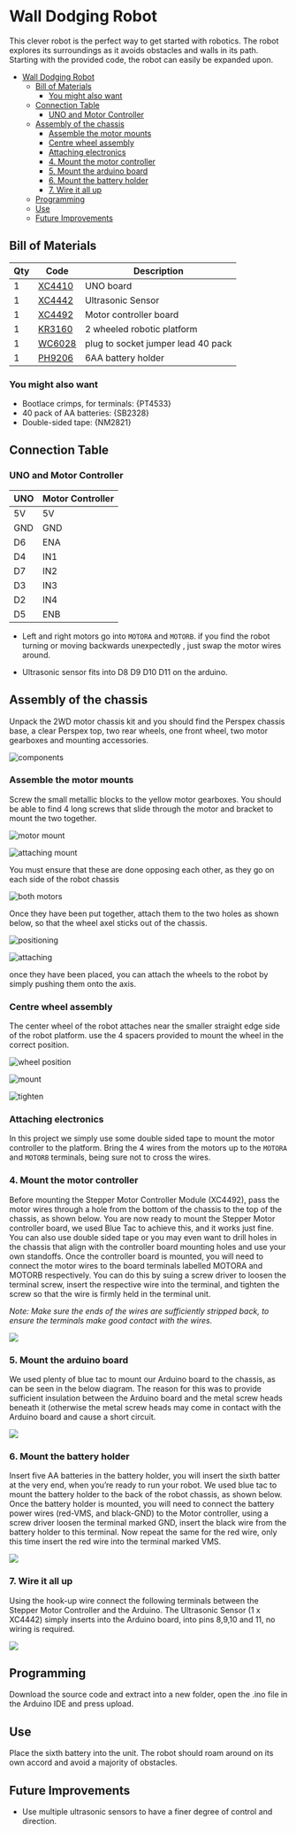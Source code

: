 # Wall Dodging Robot

This clever robot is the perfect way to get started with robotics. The robot explores
its surroundings as it avoids obstacles and walls in its path. Starting with the
provided code, the robot can easily be expanded upon.

- [Wall Dodging Robot](#Wall-Dodging-Robot)
  - [Bill of Materials](#Bill-of-Materials)
    - [You might also want](#You-might-also-want)
  - [Connection Table](#Connection-Table)
    - [UNO and Motor Controller](#UNO-and-Motor-Controller)
  - [Assembly of the chassis](#Assembly-of-the-chassis)
    - [Assemble the motor mounts](#Assemble-the-motor-mounts)
    - [Centre wheel assembly](#Centre-wheel-assembly)
    - [Attaching electronics](#Attaching-electronics)
    - [4. Mount the motor controller](#4-Mount-the-motor-controller)
    - [5. Mount the arduino board](#5-Mount-the-arduino-board)
    - [6. Mount the battery holder](#6-Mount-the-battery-holder)
    - [7. Wire it all up](#7-Wire-it-all-up)
  - [Programming](#Programming)
  - [Use](#Use)
  - [Future Improvements](#Future-Improvements)

## Bill of Materials

| Qty | Code                                     | Description                        |
| --- | ---------------------------------------- | ---------------------------------- |
| 1   | [XC4410](https://jaycar.com.au/p/XC4410) | UNO board                          |
| 1   | [XC4442](https://jaycar.com.au/p/XC4442) | Ultrasonic Sensor                  |
| 1   | [XC4492](https://jaycar.com.au/p/XC4492) | Motor controller board             |
| 1   | [KR3160](https://jaycar.com.au/p/KR3160) | 2 wheeled robotic platform         |
| 1   | [WC6028](https://jaycar.com.au/p/WC6028) | plug to socket jumper lead 40 pack |
| 1   | [PH9206](https://jaycar.com.au/p/PH9206) | 6AA battery holder                 |

### You might also want

- Bootlace crimps, for terminals: {PT4533}
- 40 pack of AA batteries: {SB2328}
- Double-sided tape: {NM2821}

## Connection Table

### UNO and Motor Controller

| UNO | Motor Controller |
| --- | ---------------- |
| 5V  | 5V               |
| GND | GND              |
| D6  | ENA              |
| D4  | IN1              |
| D7  | IN2              |
| D3  | IN3              |
| D2  | IN4              |
| D5  | ENB              |

- Left and right motors go into `MOTORA` and `MOTORB`. if you find the robot turning or
  moving backwards unexpectedly , just swap the motor wires around.

- Ultrasonic sensor fits into D8 D9 D10 D11 on the arduino.

## Assembly of the chassis

Unpack the 2WD motor chassis kit and you should find the Perspex chassis base,
a clear Perspex top, two rear wheels, one front wheel, two motor gearboxes and
mounting accessories.

![components](images/components.jpg)

### Assemble the motor mounts

Screw the small metallic blocks to the yellow motor gearboxes. You should be able to find 4 long screws that slide through the motor and bracket to mount the two together.

![motor mount](images/attaching-mount.png)

![attaching mount](images/motor-mount.jpg)

You must ensure that these are done opposing each other, as they go on each side of the robot chassis

![both motors](images/both-motors.jpg)

Once they have been put together, attach them to the two holes as shown below, so that the wheel axel sticks out of the chassis.

![positioning](images/position.jpg)

![attaching](images/attaching-wheels.png)

once they have been placed, you can attach the wheels to the robot by simply pushing them onto the axis.

### Centre wheel assembly

The center wheel of the robot attaches near the smaller straight edge side of the robot platform. use the 4 spacers provided to mount the wheel in the correct position.

![wheel position](images/wheel-position.jpg)

![mount](images/mounting-wheel.jpg)

![tighten](images/tighten-the-wheel.png)

### Attaching electronics

In this project we simply use some double sided tape to mount the motor controller to the platform. Bring the 4 wires from the motors up to the `MOTORA` and `MOTORB` terminals, being sure not to cross the wires.

### 4. Mount the motor controller

Before mounting the Stepper Motor Controller Module (XC4492), pass the motor wires through a hole from the bottom of the chassis to the top of the chassis, as shown below. You are now ready to mount the Stepper Motor controller board, we used Blue Tac to achieve this, and it works just fine. You can also use double sided tape or you may even want to drill holes in the chassis that align with the controller board mounting holes and use your own standoffs.
Once the controller board is mounted, you will need to connect the motor wires to the board terminals labelled MOTORA and MOTORB respectively. You can do this by suing a screw driver to loosen the terminal screw, insert the respective wire into the terminal, and tighten the screw so that the wire is firmly held in the terminal unit.

_Note: Make sure the ends of the wires are sufficiently stripped back, to ensure the terminals make good contact with the wires._

![](images/NPI00001f.png)

### 5. Mount the arduino board

We used plenty of blue tac to mount our Arduino board to the chassis, as can be seen in the below diagram. The reason for this was to provide sufficient insulation between the Arduino board and the metal screw heads beneath it (otherwise the metal screw heads may come in contact with the Arduino board and cause a short circuit.

![](images/NPI00001g.png)

### 6. Mount the battery holder

Insert five AA batteries in the battery holder, you will insert the sixth batter at the very end, when you’re ready to run your robot. We used blue tac to mount the battery holder to the back of the robot chassis, as shown below. Once the battery holder is mounted, you will need to connect the battery power wires (red-VMS, and black-GND) to the Motor controller, using a screw driver loosen the terminal marked GND, insert the black wire from the battery holder to this terminal. Now repeat the same for the red wire, only this time insert the red wire into the terminal marked VMS.

![](images/NPI00001h.png)

### 7. Wire it all up

Using the hook-up wire connect the following terminals between the Stepper Motor Controller and the Arduino. The Ultrasonic Sensor (1 x XC4442) simply inserts into the Arduino board, into pins 8,9,10 and 11, no wiring is required.

![](images/NPI00001i.png)

## Programming

Download the source code and extract into a new folder, open the .ino file in the Arduino IDE and press upload.

## Use

Place the sixth battery into the unit. The robot should roam around on its own accord and avoid a majority of obstacles.

## Future Improvements

- Use multiple ultrasonic sensors to have a finer degree of control and direction.
